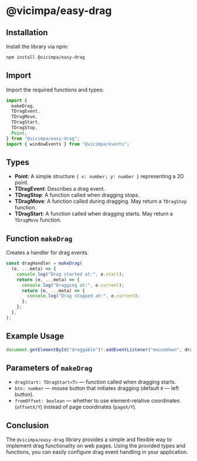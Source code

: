 # @vicimpa/easy-drag

## Installation

Install the library via npm:

```sh
npm install @vicimpa/easy-drag
````

## Import

Import the required functions and types:

```ts
import {
  makeDrag,
  TDragEvent,
  TDragMove,
  TDragStart,
  TDragStop,
  Point,
} from "@vicimpa/easy-drag";
import { windowEvents } from "@vicimpa/events";
```

## Types

* **Point**: A simple structure `{ x: number; y: number }` representing a 2D point.
* **TDragEvent**: Describes a drag event.
* **TDragStop**: A function called when dragging stops.
* **TDragMove**: A function called during dragging. May return a `TDragStop` function.
* **TDragStart**: A function called when dragging starts. May return a `TDragMove` function.

## Function `makeDrag`

Creates a handler for drag events.

```ts
const dragHandler = makeDrag(
  (e, ...meta) => {
    console.log("Drag started at:", e.start);
    return (e, ...meta) => {
      console.log("Dragging at:", e.current);
      return (e, ...meta) => {
        console.log("Drag stopped at:", e.current);
      };
    };
  },
);
```

## Example Usage

```ts
document.getElementById("draggable")!.addEventListener("mousedown", dragHandler);
```

## Parameters of `makeDrag`

* `dragStart: TDragStart<T>` — function called when dragging starts.
* `btn: number` — mouse button that initiates dragging (default `0` — left button).
* `fromOffset: boolean` — whether to use element-relative coordinates (`offsetX/Y`) instead of page coordinates (`pageX/Y`).

## Conclusion

The `@vicimpa/easy-drag` library provides a simple and flexible way to implement drag functionality on web pages. Using the provided types and functions, you can easily configure drag event handling in your application.

```
